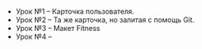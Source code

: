 
  <ul>
    <li>Урок №1 – Карточка пользователя.</li>
    <li>Урок №2 – Та же карточка, но залитая с помощь Git.</li>
    <li>Урок №3 – Макет Fitness</li>
    <li>Урок №4 – </li>
  </ul>
